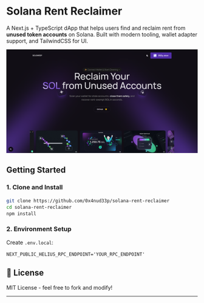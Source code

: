 # Solana Rent Reclaimer

A Next.js + TypeScript dApp that helps users find and reclaim rent from **unused token accounts** on Solana. Built with modern tooling, wallet adapter support, and TailwindCSS for UI.

<div align="center">
  <img src="./public/images/home.png" alt="Landing Page" width="full">
</div>

## Getting Started

### 1. Clone and Install

```bash
git clone https://github.com/0x4nud33p/solana-rent-reclaimer
cd solana-rent-reclaimer
npm install
```

### 2. Environment Setup

Create `.env.local`:

```env
NEXT_PUBLIC_HELIUS_RPC_ENDPOINT='YOUR_RPC_ENDPOINT'
```

## 📜 License

MIT License - feel free to fork and modify!

---